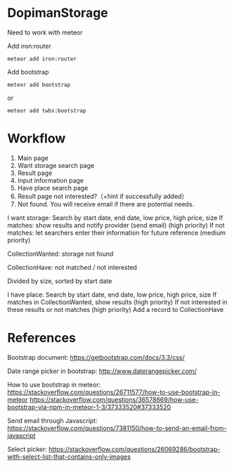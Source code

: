 # DopimanStorage
Need to work with meteor

Add iron:router
```
meteor add iron:router
```
Add bootstrap
```
meteor add bootstrap
```
or
```
meteor add twbs:bootstrap
```

# Workflow
1. Main page
2. Want storage search page
3. Result page
4. Input information page
5. Have place search page
6. Result page   not interested?（+hint if successfully added）
7. Not found. You will receive email if there are potential needs.

I want storage:
Search by start date, end date, low price, high price, size
If matches: show results and notify provider (send email) (high priority)
If not matches: let searchers enter their information for future reference (medium priority)

CollectionWanted: storage not found

CollectionHave: not matched / not interested

Divided by size, sorted by start date

I have place:
Search by start date, end date, low price, high price, size
If matches in CollectionWanted, show results (high priority)
If not interested in these results or not matches (high priority)
Add a record to CollectionHave

# References
Bootstrap document: https://getbootstrap.com/docs/3.3/css/

Date range picker in bootstrap: http://www.daterangepicker.com/

How to use bootstrap in meteor: https://stackoverflow.com/questions/26711577/how-to-use-bootstrap-in-meteor
https://stackoverflow.com/questions/36578669/how-use-bootstrap-via-npm-in-meteor-1-3/37333520#37333520

Send email through Javascript: https://stackoverflow.com/questions/7381150/how-to-send-an-email-from-javascript

Select picker: https://stackoverflow.com/questions/26069286/bootstrap-with-select-list-that-contains-only-images
